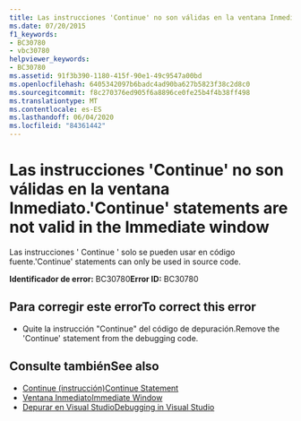 ```yaml
---
title: Las instrucciones 'Continue' no son válidas en la ventana Inmediato.
ms.date: 07/20/2015
f1_keywords:
- BC30780
- vbc30780
helpviewer_keywords:
- BC30780
ms.assetid: 91f3b390-1180-415f-90e1-49c9547a00bd
ms.openlocfilehash: 6405342097b6badc4ad90ba627b5823f38c2d8c0
ms.sourcegitcommit: f8c270376ed905f6a8896ce0fe25b4f4b38ff498
ms.translationtype: MT
ms.contentlocale: es-ES
ms.lasthandoff: 06/04/2020
ms.locfileid: "84361442"
---
```

# <a name="continue-statements-are-not-valid-in-the-immediate-window"></a><span data-ttu-id="29d73-102">Las instrucciones 'Continue' no son válidas en la ventana Inmediato.</span><span class="sxs-lookup"><span data-stu-id="29d73-102">'Continue' statements are not valid in the Immediate window</span></span>
<span data-ttu-id="29d73-103">Las instrucciones ' Continue ' solo se pueden usar en código fuente.</span><span class="sxs-lookup"><span data-stu-id="29d73-103">'Continue' statements can only be used in source code.</span></span>  
  
 <span data-ttu-id="29d73-104">**Identificador de error:** BC30780</span><span class="sxs-lookup"><span data-stu-id="29d73-104">**Error ID:** BC30780</span></span>  
  
## <a name="to-correct-this-error"></a><span data-ttu-id="29d73-105">Para corregir este error</span><span class="sxs-lookup"><span data-stu-id="29d73-105">To correct this error</span></span>  
  
- <span data-ttu-id="29d73-106">Quite la instrucción "Continue" del código de depuración.</span><span class="sxs-lookup"><span data-stu-id="29d73-106">Remove the 'Continue' statement from the debugging code.</span></span>  
  
## <a name="see-also"></a><span data-ttu-id="29d73-107">Consulte también</span><span class="sxs-lookup"><span data-stu-id="29d73-107">See also</span></span>

- [<span data-ttu-id="29d73-108">Continue (instrucción)</span><span class="sxs-lookup"><span data-stu-id="29d73-108">Continue Statement</span></span>](../language-reference/statements/continue-statement.md)
- [<span data-ttu-id="29d73-109">Ventana Inmediato</span><span class="sxs-lookup"><span data-stu-id="29d73-109">Immediate Window</span></span>](/visualstudio/ide/reference/immediate-window)
- [<span data-ttu-id="29d73-110">Depurar en Visual Studio</span><span class="sxs-lookup"><span data-stu-id="29d73-110">Debugging in Visual Studio</span></span>](/visualstudio/debugger/debugger-feature-tour)
